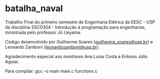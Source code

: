 # batalha_naval
Trabalho Final do primeiro semestre de Engenharia Elétrica da EESC - USP
da disciplina SSC0304 - Introdução à programação para engenharias, ministrada
pelo professor Jó Ueyama.

Código desenvolvido por Guilherme Soares (guilherme_soares@usp.br) e 
Leonardo Zaniboni (leonardozaniboni@usp.br). 

Agradecimento especial aos monitores Ana Luisa Costa e Erikson Júlio Aguiar.


Para compilar: gcc -o main main.c functions.c 
